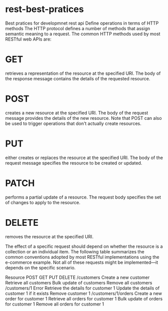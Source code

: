 # rest-best-pratices
Best pratices for developmnet rest api
Define operations in terms of HTTP methods
The HTTP protocol defines a number of methods that assign semantic meaning to a request. The common HTTP methods used by most RESTful web APIs are:

# GET 
retrieves a representation of the resource at the specified URI. The body of the response message contains the details of the requested resource.
# POST 
creates a new resource at the specified URI. The body of the request message provides the details of the new resource. Note that POST can also be used to trigger operations that don't actually create resources.
# PUT 
either creates or replaces the resource at the specified URI. The body of the request message specifies the resource to be created or updated.
# PATCH 
performs a partial update of a resource. The request body specifies the set of changes to apply to the resource.
# DELETE 
removes the resource at the specified URI.


The effect of a specific request should depend on whether the resource is a collection or an individual item. The following table summarizes the common conventions adopted by most RESTful implementations using the e-commerce example. Not all of these requests might be implemented—it depends on the specific scenario.

Resource	POST	GET	PUT	DELETE
/customers	Create a new customer	Retrieve all customers	Bulk update of customers	Remove all customers
/customers/1	Error	Retrieve the details for customer 1	Update the details of customer 1 if it exists	Remove customer 1
/customers/1/orders	Create a new order for customer 1	Retrieve all orders for customer 1	Bulk update of orders for customer 1	Remove all orders for customer 1